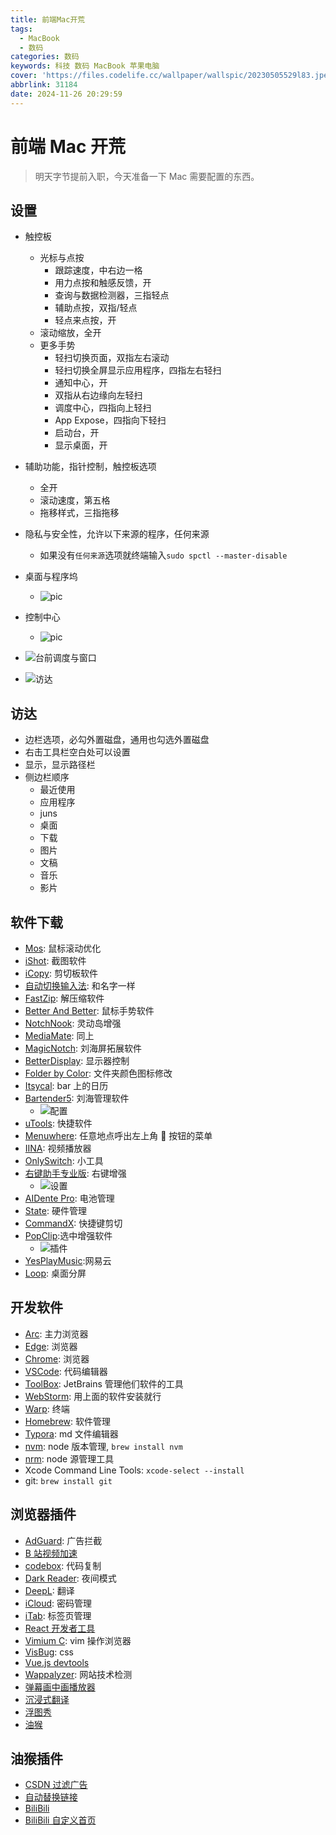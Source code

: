 ```yaml
---
title: 前端Mac开荒
tags:
  - MacBook
  - 数码
categories: 数码
keywords: 科技 数码 MacBook 苹果电脑
cover: 'https://files.codelife.cc/wallpaper/wallspic/20230505529l83.jpeg?x-oss-process=image/resize,limit_0,m_fill,w_2560,h_1440/quality,Q_95/format,webp'
abbrlink: 31184
date: 2024-11-26 20:29:59
---
```


# 前端 Mac 开荒

> 明天字节提前入职，今天准备一下 Mac 需要配置的东西。

## 设置

- 触控板

  - 光标与点按
    - 跟踪速度，中右边一格
    - 用力点按和触感反馈，开
    - 查询与数据检测器，三指轻点
    - 辅助点按，双指/轻点
    - 轻点来点按，开
  - 滚动缩放，全开
  - 更多手势
    - 轻扫切换页面，双指左右滚动
    - 轻扫切换全屏显示应用程序，四指左右轻扫
    - 通知中心，开
    - 双指从右边缘向左轻扫
    - 调度中心，四指向上轻扫
    - App Expose，四指向下轻扫
    - 启动台，开
    - 显示桌面，开

- 辅助功能，指针控制，触控板选项

  - 全开
  - 滚动速度，第五格
  - 拖移样式，三指拖移

- 隐私与安全性，允许以下来源的程序，任何来源

  - 如果没有`任何来源`选项就终端输入`sudo spctl --master-disable`

- 桌面与程序坞

  - ![pic](https://pic.imgdb.cn/item/6745c61dd0e0a243d4d16efe.png)

- 控制中心

  - ![pic](https://pic.imgdb.cn/item/6745c8f7d0e0a243d4d16fbd.png)

- ![台前调度与窗口](https://pic.imgdb.cn/item/65d996799f345e8d034433c5.jpg)
- ![访达](https://pic.imgdb.cn/item/65d996ea9f345e8d034585ea.jpg)

## 访达

- 边栏选项，必勾外置磁盘，通用也勾选外置磁盘
- 右击工具栏空白处可以设置
- 显示，显示路径栏
- 侧边栏顺序
  - 最近使用
  - 应用程序
  - juns
  - 桌面
  - 下载
  - 图片
  - 文稿
  - 音乐
  - 影片

## 软件下载

- [Mos](https://mos.caldis.me/): 鼠标滚动优化
- [iShot](https://www.better365.com/ishot.html): 截图软件
- [iCopy](https://www.better365.com/icopy.html): 剪切板软件
- [自动切换输入法](https://www.better365.com/AutoSwitchInput.html): 和名字一样
- [FastZip](https://www.better365.com/fastzip.html): 解压缩软件
- [Better And Better](https://www.better365.com/bab2.html): 鼠标手势软件
- [NotchNook](https://macked.app/notchnook-crack.html): 灵动岛增强
- [MediaMate](https://macked.app/mediamate-crack.html): 同上
- [MagicNotch](https://apps.apple.com/cn/app/magicnotch-%E8%8F%9C%E5%8D%95%E6%A0%8F%E4%B8%80%E9%94%AE%E5%BF%AB%E6%8D%B7%E6%8C%89%E9%92%AE/id6447055708?mt=12): 刘海屏拓展软件
- [BetterDisplay](https://macked.app/betterdisplay-pro-crack.html): 显示器控制
- [Folder by Color](https://apps.apple.com/cn/app/folder-by-color-%E4%BF%AE%E6%94%B9%E6%96%87%E4%BB%B6%E5%A4%B9%E5%9B%BE%E6%A0%87-%E6%94%B9%E8%89%B2/id1628984423?mt=12): 文件夹颜色图标修改
- [Itsycal](https://www.mowglii.com/itsycal/): bar 上的日历
- [Bartender5](https://www.macbartender.com/Bartender5/): 刘海管理软件
  - ![配置](https://pic.imgdb.cn/item/65d99a6a9f345e8d03503580.jpg)
- [uTools](https://u.tools/): 快捷软件
- [Menuwhere](https://manytricks.com/menuwhere/): 任意地点呼出左上角 🍎 按钮的菜单
- [IINA](https://iina.io/): 视频播放器
- [OnlySwitch](https://jacklandrin.github.io/macos%20app/2021/12/01/onlyswitch.html): 小工具
- [右键助手专业版](https://macked.app/mouseboost-pro.html): 右键增强
  - ![设置](https://pic.imgdb.cn/item/65d99c9d9f345e8d0356db16.jpg)
- [AIDente Pro](https://macked.app/aldente-pro.html): 电池管理
- [State](https://apps.apple.com/cn/app/state-%E7%AE%A1%E7%90%86%E7%94%B5%E8%84%91cpu-%E6%B8%A9%E5%BA%A6-%E9%A3%8E%E6%89%87-%E5%86%85%E5%AD%98-%E7%A1%AC%E7%9B%98%E8%BF%90%E8%A1%8C%E7%8A%B6%E6%80%81/id1472818562?mt=12): 硬件管理
- [CommandX](https://apps.apple.com/cn/app/command-x/id6448461551?mt=12): 快捷键剪切
- [PopClip](https://macked.app/popclip.html):选中增强软件
  - ![插件](https://pic.imgdb.cn/item/65d9a0399f345e8d0361c6b0.jpg)
- [YesPlayMusic](https://github.com/qier222/YesPlayMusic):网易云
- [Loop](https://github.com/MrKai77/Loop): 桌面分屏

## 开发软件

- [Arc](https://arc.net/): 主力浏览器
- [Edge](https://www.microsoft.com/zh-cn/edge/download): 浏览器
- [Chrome](https://www.google.com/intl/zh-CN/chrome/): 浏览器
- [VSCode](https://code.visualstudio.com/): 代码编辑器
- [ToolBox](https://www.jetbrains.com/zh-cn/lp/toolbox/): JetBrains 管理他们软件的工具
- [WebStorm](https://www.jetbrains.com/webstorm/): 用上面的软件安装就行
- [Warp](https://www.warp.dev/): 终端
- [Homebrew](https://brew.sh/): 软件管理
- [Typora](https://typora.io/): md 文件编辑器
- [nvm](https://github.com/nvm-sh/nvm): node 版本管理, `brew install nvm`
- [nrm](https://www.npmjs.com/package/nrm): node 源管理工具
- Xcode Command Line Tools: `xcode-select --install`
- git: `brew install git`

## 浏览器插件

- [AdGuard](https://chromewebstore.google.com/detail/adguard-%E5%B9%BF%E5%91%8A%E6%8B%A6%E6%88%AA%E5%99%A8/bgnkhhnnamicmpeenaelnjfhikgbkllg): 广告拦截
- [B 站视频加速](https://chromewebstore.google.com/detail/b%E7%AB%99%E8%A7%86%E9%A2%91%E5%8A%A0%E9%80%9F/bafpamoambgfonlompfahchphghplnnk)
- [codebox](https://chromewebstore.google.com/detail/codebox-%E4%B8%80%E9%94%AE%E5%A4%8D%E5%88%B6%E4%BB%A3%E7%A0%81%E4%B8%8B%E8%BD%BD%E6%96%87%E7%AB%A0/acnnhjllgegbndgknlliobjlekgilbdf): 代码复制
- [Dark Reader](https://chromewebstore.google.com/detail/dark-reader/eimadpbcbfnmbkopoojfekhnkhdbieeh): 夜间模式
- [DeepL](https://chromewebstore.google.com/detail/deepl%EF%BC%9A%E4%BA%BA%E5%B7%A5%E6%99%BA%E8%83%BD%E7%BF%BB%E8%AF%91%E5%99%A8%E5%92%8C%E5%86%99%E4%BD%9C%E5%8A%A9%E6%89%8B/cofdbpoegempjloogbagkncekinflcnj): 翻译
- [iCloud](https://chromewebstore.google.com/detail/icloud-%E5%AF%86%E7%A0%81/pejdijmoenmkgeppbflobdenhhabjlaj): 密码管理
- [iTab](https://chromewebstore.google.com/detail/itab%E6%96%B0%E6%A0%87%E7%AD%BE%E9%A1%B5%E5%85%8D%E8%B4%B9chatgpt/mhloojimgilafopcmlcikiidgbbnelip): 标签页管理
- [React 开发者工具](https://chromewebstore.google.com/detail/react-developer-tools/fmkadmapgofadopljbjfkapdkoienihi)
- [Vimium C](https://chromewebstore.google.com/detail/vimium-c-%E5%85%A8%E9%94%AE%E7%9B%98%E6%93%8D%E4%BD%9C%E6%B5%8F%E8%A7%88%E5%99%A8/hfjbmagddngcpeloejdejnfgbamkjaeg): vim 操作浏览器
- [VisBug](https://chromewebstore.google.com/detail/visbug/cdockenadnadldjbbgcallicgledbeoc): css
- [Vue.js devtools](https://chromewebstore.google.com/detail/vuejs-devtools/nhdogjmejiglipccpnnnanhbledajbpd)
- [Wappalyzer](https://chromewebstore.google.com/detail/wappalyzer-technology-pro/gppongmhjkpfnbhagpmjfkannfbllamg): 网站技术检测
- [弹幕画中画播放器](https://chromewebstore.google.com/detail/%E5%BC%B9%E5%B9%95%E7%94%BB%E4%B8%AD%E7%94%BB%E6%92%AD%E6%94%BE%E5%99%A8/nahbabjlllhocabmecfjmcblchhpoclj)
- [沉浸式翻译](https://chromewebstore.google.com/detail/%E6%B2%89%E6%B5%B8%E5%BC%8F%E7%BF%BB%E8%AF%91-%E7%BD%91%E9%A1%B5%E7%BF%BB%E8%AF%91%E6%8F%92%E4%BB%B6-pdf%E7%BF%BB%E8%AF%91-%E5%85%8D%E8%B4%B9/bpoadfkcbjbfhfodiogcnhhhpibjhbnh)
- [浮图秀](https://chromewebstore.google.com/detail/%E6%B5%AE%E5%9B%BE%E7%A7%80/mgpdnhlllbpncjpgokgfogidhoegebod)
- [油猴](https://chromewebstore.google.com/detail/%E7%AF%A1%E6%94%B9%E7%8C%B4%E6%B5%8B%E8%AF%95%E7%89%88/gcalenpjmijncebpfijmoaglllgpjagf)

## 油猴插件

- [CSDN 过滤广告](https://update.greasyfork.org/scripts/378351/%F0%9F%94%A5%E6%8C%81%E7%BB%AD%E6%9B%B4%E6%96%B0%F0%9F%94%A5%20CSDN%E5%B9%BF%E5%91%8A%E5%AE%8C%E5%85%A8%E8%BF%87%E6%BB%A4%E3%80%81%E4%BA%BA%E6%80%A7%E5%8C%96%E8%84%9A%E6%9C%AC%E4%BC%98%E5%8C%96%EF%BC%9A%F0%9F%86%95%20%E4%B8%8D%E7%94%A8%E5%86%8D%E7%99%BB%E5%BD%95%E4%BA%86%EF%BC%81%E8%AE%A9%E4%BD%A0%E4%BD%93%E9%AA%8C%E4%BB%A4%E4%BA%BA%E6%83%8A%E5%96%9C%E7%9A%84%E5%B4%AD%E6%96%B0CSDN%E3%80%82.user.js)
- [自动替换链接](https://greasyfork.org/scripts/422773-%E9%93%BE%E6%8E%A5%E5%8A%A9%E6%89%8B/code/%E9%93%BE%E6%8E%A5%E5%8A%A9%E6%89%8B.user.js)
- [BiliBili](https://update.greasyfork.org/scripts/415714/Make%20BiliBili%20Great%20Again.user.js)
- [BiliBili 自定义首页](https://update.greasyfork.org/scripts/443530/bilibili-app-recommend.user.js)
